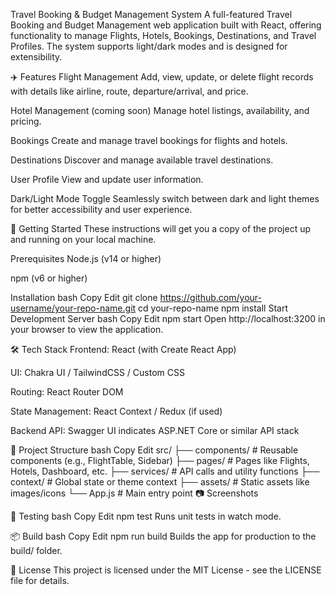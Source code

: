 Travel Booking & Budget Management System
A full-featured Travel Booking and Budget Management web application built with React, offering functionality to manage Flights, Hotels, Bookings, Destinations, and Travel Profiles. The system supports light/dark modes and is designed for extensibility.

✈️ Features
Flight Management
Add, view, update, or delete flight records with details like airline, route, departure/arrival, and price.

Hotel Management (coming soon)
Manage hotel listings, availability, and pricing.

Bookings
Create and manage travel bookings for flights and hotels.

Destinations
Discover and manage available travel destinations.

User Profile
View and update user information.

Dark/Light Mode Toggle
Seamlessly switch between dark and light themes for better accessibility and user experience.

🚀 Getting Started
These instructions will get you a copy of the project up and running on your local machine.

Prerequisites
Node.js (v14 or higher)

npm (v6 or higher)

Installation
bash
Copy
Edit
git clone https://github.com/your-username/your-repo-name.git
cd your-repo-name
npm install
Start Development Server
bash
Copy
Edit
npm start
Open http://localhost:3200 in your browser to view the application.

🛠️ Tech Stack
Frontend: React (with Create React App)

UI: Chakra UI / TailwindCSS / Custom CSS

Routing: React Router DOM

State Management: React Context / Redux (if used)

Backend API: Swagger UI indicates ASP.NET Core or similar API stack

📁 Project Structure
bash
Copy
Edit
src/
├── components/      # Reusable components (e.g., FlightTable, Sidebar)
├── pages/           # Pages like Flights, Hotels, Dashboard, etc.
├── services/        # API calls and utility functions
├── context/         # Global state or theme context
├── assets/          # Static assets like images/icons
└── App.js           # Main entry point
📷 Screenshots

🧪 Testing
bash
Copy
Edit
npm test
Runs unit tests in watch mode.

📦 Build
bash
Copy
Edit
npm run build
Builds the app for production to the build/ folder.

📄 License
This project is licensed under the MIT License - see the LICENSE file for details.

